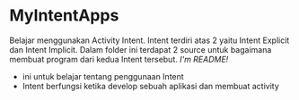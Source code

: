 # MyIntentApps
Belajar menggunakan Activity Intent. Intent terdiri atas 2 yaitu Intent Explicit dan Intent Implicit. Dalam folder ini terdapat 2 source untuk bagaimana membuat program dari kedua Intent tersebut.
*I'm README!*
- ini untuk belajar tentang penggunaan Intent
- Intent berfungsi ketika develop sebuah aplikasi dan membuat activity
